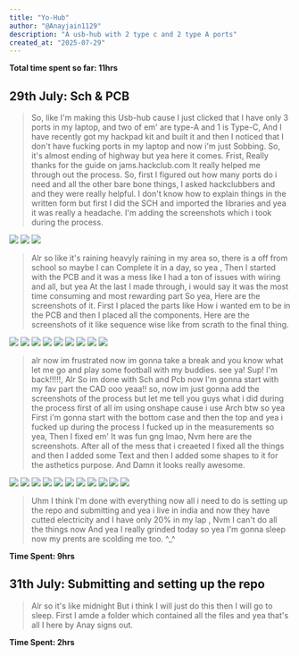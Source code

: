 ```yaml
---
title: "Yo-Hub"
author: "@Anayjain1129"
description: "A usb-hub with 2 type c and 2 type A ports"
created_at: "2025-07-29"
---
```


**Total time spent so far: 11hrs**

## 29th July: Sch & PCB 
>So, like I'm making this Usb-hub cause I just clicked that I have only 3 ports in my laptop, and two of em' are type-A and 1 is Type-C, And I have recently got my hackpad kit and built it and then I noticed that I don't have fucking ports in my laptop and now i'm just Sobbing. So, it's almost ending of highway but yea here it comes.
>Frist, Really thanks for the guide on jams.hackclub.com It really helped me through out the process.
>So, first I figured out how many ports do i need and all the other bare bone things, I asked hackclubbers and and they were really helpful.
>I don't know how to explain things in the written form but first I did the SCH and imported the libraries and yea it was really a headache.
>I'm adding the screenshots which i took during the process.

![](/images/1.png)
![](/images/2.png)
![](/images/sch.png)

>Alr so like it's raining heavyly raining in my area so, there is a off from school so maybe I can Complete it in a day, so yea , Then I started with the PCB and it was a mess like I had a ton of issues with wiring and all, but yea At the last I made through, i would say it was the most time consuming and most rewarding part So yea, Here are the screenshots of it. First I placed the parts like How i wanted em to be in the PCB and then I placed all the components. Here are the screenshots of it like sequence wise like from scrath to the final thing.

![](/images/3.png)
![](/images/4.png)
![](/images/5.png)
![](/images/6.png)
![](/images/7.png)
![](/images/8.png)
![](/images/9.png)
![](/images/10.png)
![](/images/pcb.png)

>alr now im frustrated now im gonna take a break and you know what let me go and play some football with my buddies. see ya!
>Sup! I'm back!!!!!, Alr So im done with Sch and Pcb now I'm gonna start with my fav part the CAD ooo yeaa!! so, now im just gonna add the screenshots of the process but let me tell you guys what i did during the process first of all im using onshape cause i use Arch btw so yea
>First i'm gonna start with the bottom case and then the top and yea i fucked up during the process I fucked up in the measurements so yea, Then I fixed em' It was fun gng lmao, Nvm here are the screenshots. After all of the mess that i creaeted I fixed all the things and then I added some Text and then I added some shapes to it for the asthetics purpose. And Damn it looks really awesome.

![](/images/11.png)
![](/images/12.png)
![](/images/13.png)
![](/images/14.png)
![](/images/15.png)
![](/images/16.png)
![](/images/17.png)
![](/images/18.png)
![](/images/19.png)
![](/images/20.png)
![](/images/21.png)

>Uhm I think I'm done with everything now all i need to do is setting up the repo and submitting and yea i live in india and now they have cutted electricity and I have only 20% in my lap , Nvm I can't do all the things now And yea I really grinded today so yea I'm gonna sleep now my prents are scolding me too. ^_^


**Time Spent: 9hrs**

## 31th July: Submitting and setting up the repo
>Alr so it's like midnight But i think I will just do this then I will go to sleep. First I amde a folder which contained all the files and yea that's all I here by Anay signs out.

**Time Spent: 2hrs**
